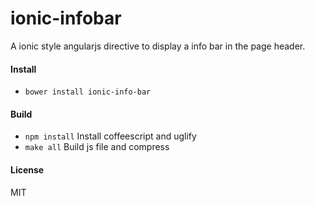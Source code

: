 ionic-infobar
=============

A ionic style angularjs directive to display a info bar in the page header.

#### Install

* `bower install ionic-info-bar`

#### Build

* `npm install` Install coffeescript and uglify
* `make all` Build js file and compress

#### License

MIT